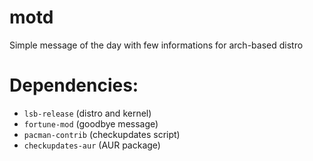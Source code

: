 # motd
Simple message of the day with few informations for arch-based distro

# Dependencies:
- `lsb-release` (distro and kernel)
- `fortune-mod` (goodbye message)
- `pacman-contrib` (checkupdates script)
- `checkupdates-aur` (AUR package)

